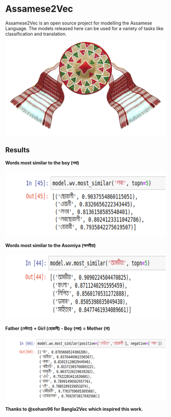 # Assamese2Vec
Assamese2Vec is an open source project for modelling the Assamese Language. The models released here can be used for a variety of tasks like classification and translation.

<p align="center">
<img src="https://github.com/hridaydutta123/Assamese2Vec/blob/master/img/logo.jpg" />
</p>

## Results

#### Words most similar to the boy (লৰা)
<p align="center">
<img src="https://github.com/hridaydutta123/Assamese2Vec/blob/master/img/most_similar_lora.png" width="700" height="200" />
</p>

#### Words most similar to the Asomiya (অসমীয়া)
<p align="center">
<img src="https://github.com/hridaydutta123/Assamese2Vec/blob/master/img/most_similar_asomiya.png" width="700" height="200" />
</p>

#### Father (দেউতা) + Girl (ছোৱালী) - Boy (লৰা) = Mother (মা)
<p align="center">
<img src="https://github.com/hridaydutta123/Assamese2Vec/blob/master/img/most_similar_pos_neg.png" width="600" height="200" />
</p>

**Thanks to @soham96 for Bangla2Vec which inspired this work.**
